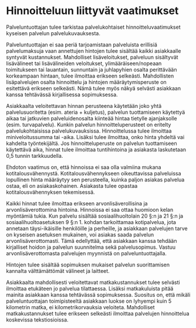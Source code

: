 # Hinnoitteluun liittyvät vaatimukset

Palveluntuottajan tulee tarkistaa palvelukohtaiset hinnoitteluvaatimukset kyseisen palvelun palvelukuvauksesta.

Palveluntuottajan ei saa periä tarjoamistaan palveluista erillisiä palvelumaksuja vaan annettujen hintojen tulee sisältää kaikki asiakkaalle syntyvät kustannukset. Mahdolliset lisäveloitukset, palveluun sisältyvät lisävälineet tai lisävälineiden veloitukset, ylimääräiseen/nopeaan toimitukseen tai lauantain, sunnuntain ja juhlapyhien osalta perittävään korkeampaan hintaan, tulee ilmoittaa erikseen selkeästi. Mahdollisten lisäpalvelujen osalta hinnoittelu ja hintojen määräytymisperuste on esitettävä erikseen selkeästi. Nämä tulee myös näkyä selvästi asiakkaan kanssa tehtävässä kirjallisessa sopimuksessa.

Asiakkaalta veloitettavan hinnan perusteena käytetään joko yhtä palvelusuoritetta (esim. ateria + kuljetus), palvelun tuottamiseen käytettyä aikaa tai jatkuvien palveluidenosalta kiinteää hintaa tietylle ajanjaksolle (esim. turvapalvelu). Kunkin palvelun hinnoitteluperusteet on eritelty palvelukohtaisissa palvelukuvauksissa. Hinnoittelussa tulee ilmoittaa miniveloitussumma tai -aika. Lisäksi tulee ilmoittaa, onko hinta yhdeltä vai kahdelta työntekijältä. Jos hinnoitteluperuste on palvelun tuottamiseen käytettävä aika, hinnat tulee ilmoittaa tuntihintoina ja asiakasta laskutetaan 0,5 tunnin tarkkuudella.

Ehdoton vaatimus on, että hinnoissa ei saa olla valmiina mukana kotitalousvähennystä. Kotitalousvähennykseen oikeuttavissa palveluissa lopullinen hinta määräytyy sen perusteella, kuinka paljon asiakas palvelua ostaa, eli on asiakaskohainen. Asiakasta tulee opastaa kotitalousvähennyksen tekemisessä.

Kaikki hinnat tulee ilmoittaa erikseen arvonlisäverollisina ja arvonlisäverottomina hintoina. Hinnoissa ei saa ottaa huomioon kelan myöntämiä tukia. Kun palvelu sisältää sosiaalihuoltolain 20 §:n ja 21 §:n ja sosiaalihuoltoasetuksen 9 §:n 1. kohdan tarkoittamaa kotipalvelua, jota annetaan täysi-ikäisille henkilöille ja perheille, ja asiakkaan palvelujen tarve on kyseisen asetuksen mukainen, voi asiakas saada palvelun arvonlisäverottomasti. Tämä edellyttää, että asiakkaan kanssa tehdään kirjalliset hoidon ja palvelun suunnitelma sekä palvelusopimus. Vastuu arvonlisäverottomasta palvelujen myynnistä on palveluntuottajalla.

Hintojen tulee sisältää sopimuksen mukaiset palvelun suorittamisen kannalta välttämättömät välineet ja laitteet.

Asiakkaalta mahdollisesti veloitettavat matkakustannukset tulee selvästi ilmoittaa etukäteen jo palvelua tilattaessa. Lisäksi matkakuluista pitää mainita asiakkaan kanssa tehtävässä sopimuksessa. Suositus on, että mikäli palveluntuottajan toimipisteeltä asiakkaan luokse on lyhyempi kuin 5 kilometrin matka, ei kilometrikorvauksia veloiteta. Mahdolliset matkakustannukset tulee erikseen selkeästi ilmoittaa palvelujen hinnoittelua koskevissa tekstiosioissa.